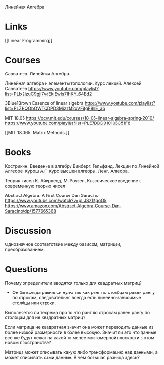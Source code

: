 
Линейная Алгебра

# Links

[[Linear Programming]]

# Courses

Савватеев. Линейная Алгебра.

Линейная алгебра и элементы топологии. Курс лекций. Алексей Савватеев
https://www.youtube.com/playlist?list=PLlx2izuC9gji7vdEkiEwIs7IHKY_64Ed2

3Blue1Brown
Essence of linear algebra
https://www.youtube.com/playlist?list=PLZHQObOWTQDPD3MizzM2xVFitgF8hE_ab

MIT 18.06
https://ocw.mit.edu/courses/18-06-linear-algebra-spring-2010/
https://www.youtube.com/playlist?list=PLE7DDD91010BC51F8

[[MIT 18.065. Matrix Methods.]]

# Books

Кострикин. Введение в алгебру
Винберг.
Гельфанд. Лекции по Линейной Алгебре.
Курош А.Г. Курс высшей алгебры.
Ленг. Алгебра.

Теория чисел
К. Айерленд, М. Роузен, Классическое введение в современную теорию чисел

Abstract Algebra: A First Course
Dan Saracino
https://www.youtube.com/watch?v=pLJSz1KgoOk
https://www.amazon.com/Abstract-Algebra-Course-Dan-Saracino/dp/1577665368


# Discussion

Однозначное соответствие между базисом, матрицей, преобразованием.

# Questions

Почему определители вводятся только для квадратных матриц?
- Он бы всегда равнялся нулю так как ранг по столбцам равен рангу по строкам, следовательно всегда есть линейно-зависимые столбцы или строки.

Выполняется ли теорема про то что ранг по строкам равен рангу по столбцам для не квадратных матриц?

Если матрица не квадратная значит она может переводить данные из более низкой размерности в более высокую. Значит ли это что данные все же будут лежат на какой то менее многомерной плоскости в этом новом пространстве?

Матрица может описывать какую либо трансформацию над данными, а может описывать сами данные. В чем большая разница здесь?
